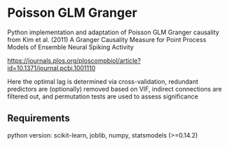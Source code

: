 # Poisson GLM Granger
Python implementation and adaptation of Poisson GLM Granger causality
from Kim et al. (2011) A Granger Causality Measure for Point Process 
Models of Ensemble Neural Spiking Activity

<https://journals.plos.org/ploscompbiol/article?id=10.1371/journal.pcbi.1001110>

Here the optimal lag is determined via cross-validation, redundant predictors are
(optionally) removed based on VIF, indirect connections are filtered out, and 
permutation tests are used to assess significance

## Requirements
python version: scikit-learn, joblib, numpy, statsmodels (>=0.14.2)
